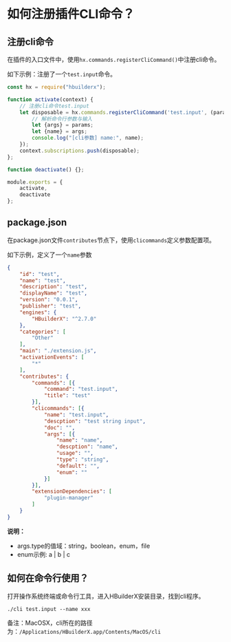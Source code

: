 # 如何注册插件CLI命令？

## 注册cli命令

在插件的入口文件中，使用`hx.commands.registerCliCommand()`中注册cli命令。

如下示例：注册了一个`test.input`命令。

```js
const hx = require("hbuilderx");

function activate(context) {
    // 注册cli命令test.input
    let disposable = hx.commands.registerCliCommand('test.input', (params) => {
        // 解析命令行参数与输入
        let {args} = params;
        let {name} = args;
        console.log("[cli参数] name:", name);
    });
    context.subscriptions.push(disposable);
};

function deactivate() {};

module.exports = {
    activate,
    deactivate
};
```

## package.json

在package.json文件`contributes`节点下，使用`clicommands`定义参数配置项。

如下示例，定义了一个`name`参数

```json
{
    "id": "test",
    "name": "test",
    "description": "test",
    "displayName": "test",
    "version": "0.0.1",
    "publisher": "test",
    "engines": {
        "HBuilderX": "^2.7.0"
    },
    "categories": [
        "Other"
    ],
    "main": "./extension.js",
    "activationEvents": [
        "*"
    ],
    "contributes": {
        "commands": [{
            "command": "test.input",
            "title": "test"
        }],
        "clicommands": [{
            "name": "test.input",
            "descption": "test string input",
            "doc": "",
            "args": [{
                "name": "name",
                "descption": "name",
                "usage": "",
                "type": "string",
                "default": "",
                "enum": ""
            }]
        }],
        "extensionDependencies": [
            "plugin-manager"
        ]
    }
}
```

**说明：**

* args.type的值域：string，boolean，enum，file
* enum示例:  a | b | c

## 如何在命令行使用？

打开操作系统终端或命令行工具，进入HBuilderX安装目录，找到cli程序。

```
./cli test.input --name xxx
```

备注：MacOSX，cli所在的路径为：`/Applications/HBuilderX.app/Contents/MacOS/cli`
